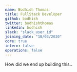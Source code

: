 ```yaml
---
name: Bodhish Thomas
title: FullStack Developer
github: bodhish
twitter: bodhishthomas
linkedin: bodhish
slack: "slack_user_id"
joining_date: "10/03/2020"
core: true
intern: false
operations: false
---
```


How did we end up building this..
